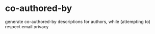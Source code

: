 # co-authored-by
generate co-authored-by descriptions for authors, while (attempting to) respect email privacy
